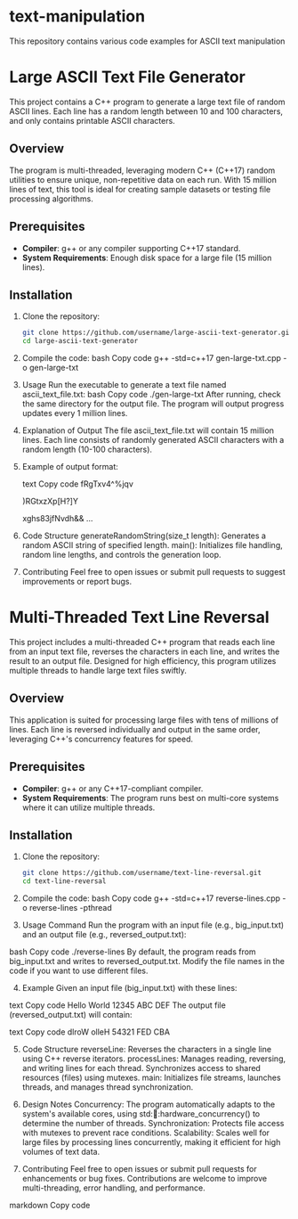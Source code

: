 # text-manipulation
This repository contains various code examples for  ASCII text manipulation

# Large ASCII Text File Generator

This project contains a C++ program to generate a large text file of random ASCII lines. Each line has a random length between 10 and 100 characters, and only contains printable ASCII characters.

## Overview

The program is multi-threaded, leveraging modern C++ (C++17) random utilities to ensure unique, non-repetitive data on each run. With 15 million lines of text, this tool is ideal for creating sample datasets or testing file processing algorithms.

## Prerequisites

- **Compiler**: g++ or any compiler supporting C++17 standard.
- **System Requirements**: Enough disk space for a large file (15 million lines).

## Installation

1. Clone the repository:
   	```bash
   	git clone https://github.com/username/large-ascii-text-generator.git
   	cd large-ascii-text-generator

2. Compile the code:
	bash
	Copy code
	g++ -std=c++17 gen-large-txt.cpp -o gen-large-txt
	
3. Usage
	Run the executable to generate a text file named ascii_text_file.txt:
	bash
	Copy code
	./gen-large-txt
	After running, check the same directory for the output file. 
	The program will output progress updates every 1 million lines.

4. Explanation of Output
	The file ascii_text_file.txt will contain 15 million lines. 
	Each line consists of randomly generated ASCII characters with a random length (10-100 characters).

5. Example of output format:

	text
	Copy code
	fRgTxv4^%jqv

	)RGtxzXp[H?]Y

	xghs83jfNvdh&&
	...

6. Code Structure
	generateRandomString(size_t length): Generates a random ASCII string of specified length.
	main(): Initializes file handling, random line lengths, and controls the generation loop.

7. Contributing
	Feel free to open issues or submit pull requests to suggest improvements or report bugs.



# Multi-Threaded Text Line Reversal

This project includes a multi-threaded C++ program that reads each line from an input text file, reverses the characters in each line, and writes the result to an output file. Designed for high efficiency, this program utilizes multiple threads to handle large text files swiftly.

## Overview

This application is suited for processing large files with tens of millions of lines. Each line is reversed individually and output in the same order, leveraging C++'s concurrency features for speed.

## Prerequisites

- **Compiler**: g++ or any C++17-compliant compiler.
- **System Requirements**: The program runs best on multi-core systems where it can utilize multiple threads.

## Installation

1. Clone the repository:
   ```bash
   git clone https://github.com/username/text-line-reversal.git
   cd text-line-reversal


2. Compile the code:
bash
Copy code
g++ -std=c++17 reverse-lines.cpp -o reverse-lines -pthread

3. Usage
Command
Run the program with an input file (e.g., big_input.txt) and an output file (e.g., reversed_output.txt):

bash
Copy code
./reverse-lines
By default, the program reads from big_input.txt and writes to reversed_output.txt. Modify the file names in the code if you want to use different files.

4. Example
Given an input file (big_input.txt) with these lines:

text
Copy code
Hello World
12345
ABC DEF
The output file (reversed_output.txt) will contain:

text
Copy code
dlroW olleH
54321
FED CBA

5. Code Structure
reverseLine: Reverses the characters in a single line using C++ reverse iterators.
processLines: Manages reading, reversing, and writing lines for each thread. Synchronizes access to shared resources (files) using mutexes.
main: Initializes file streams, launches threads, and manages thread synchronization.

6. Design Notes
Concurrency: The program automatically adapts to the system's available cores, using std::thread::hardware_concurrency() to determine the number of threads.
Synchronization: Protects file access with mutexes to prevent race conditions.
Scalability: Scales well for large files by processing lines concurrently, making it efficient for high volumes of text data.

7. Contributing
Feel free to open issues or submit pull requests for enhancements or bug fixes. Contributions are welcome to improve multi-threading, error handling, and performance.

markdown
Copy code


